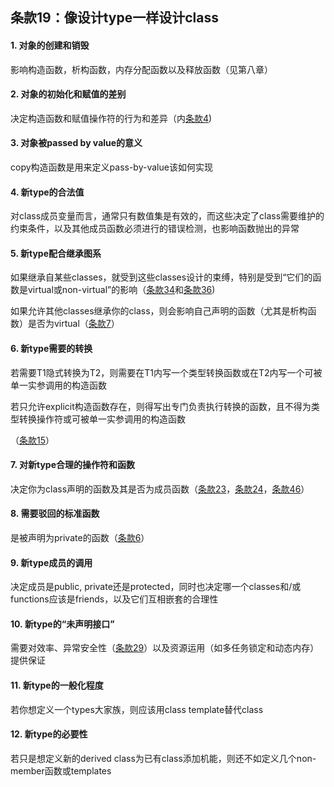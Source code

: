 ## 条款19：像设计type一样设计class

#### 1. 对象的创建和销毁

影响构造函数，析构函数，内存分配函数以及释放函数（见第八章）

#### 2. 对象的初始化和赋值的差别

决定构造函数和赋值操作符的行为和差异（内[条款4](F:\滔天\文件\学校\大学\专业\C++\C++笔记\1.习惯C++\条款04：初始化对象.md))

#### 3. 对象被passed by value的意义

copy构造函数是用来定义pass-by-value该如何实现

#### 4. 新type的合法值

对class成员变量而言，通常只有数值集是有效的，而这些决定了class需要维护的约束条件，以及其他成员函数必须进行的错误检测，也影响函数抛出的异常

#### 5. 新type配合继承图系

如果继承自某些classes，就受到这些classes设计的束缚，特别是受到“它们的函数是virtual或non-virtual”的影响（[条款34]()和[条款36]())

如果允许其他classes继承你的class，则会影响自己声明的函数（尤其是析构函数）是否为virtual（[条款7](F:\滔天\文件\学校\大学\专业\C++\C++笔记\2.构造、析构、赋值运算\条款07：为多态基类声明virtual析构函数.md)）

#### 6. 新type需要的转换

若需要T1隐式转换为T2，则需要在T1内写一个类型转换函数或在T2内写一个可被单一实参调用的构造函数

若只允许explicit构造函数存在，则得写出专门负责执行转换的函数，且不得为类型转换操作符或可被单一实参调用的构造函数

（[条款15](F:\滔天\文件\学校\大学\专业\C++\C++笔记\3.资源管理\条款15：在资源管理类中提供对原始资源的访问.md)）

#### 7. 对新type合理的操作符和函数

决定你为class声明的函数及其是否为成员函数（[条款23]()，[条款24]()，[条款46]()）

#### 8. 需要驳回的标准函数

是被声明为private的函数（[条款6](F:\滔天\文件\学校\大学\专业\C++\C++笔记\2.构造、析构、赋值运算\条款06：拒绝编译器自动生成的函数.md)）

#### 9. 新type成员的调用

决定成员是public, private还是protected，同时也决定哪一个classes和/或functions应该是friends，以及它们互相嵌套的合理性

#### 10. 新type的“未声明接口”

需要对效率、异常安全性（[条款29]()）以及资源运用（如多任务锁定和动态内存）提供保证

#### 11. 新type的一般化程度

若你想定义一个types大家族，则应该用class template替代class

#### 12. 新type的必要性

若只是想定义新的derived class为已有class添加机能，则还不如定义几个non-member函数或templates